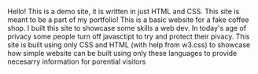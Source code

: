 Hello! This is a demo site, it is written in just HTML and CSS. This site is meant to be a part of my portfolio!
This is a basic website for a fake coffee shop. I built this site to showcase some skills a web dev.
In today's age of privacy some people turn off javasctipt to try and protect their pivacy. 
This site is built using only CSS and HTML (with help from w3.css) to showcase how simple website can be built using only these languages to provide necesarry information for porential visitors
